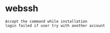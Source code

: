# webssh

```text
Accept the command while installation
login failed if user try with another account
```
